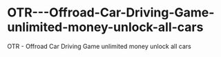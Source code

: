 # OTR---Offroad-Car-Driving-Game-unlimited-money-unlock-all-cars
OTR - Offroad Car Driving Game unlimited money unlock all cars

